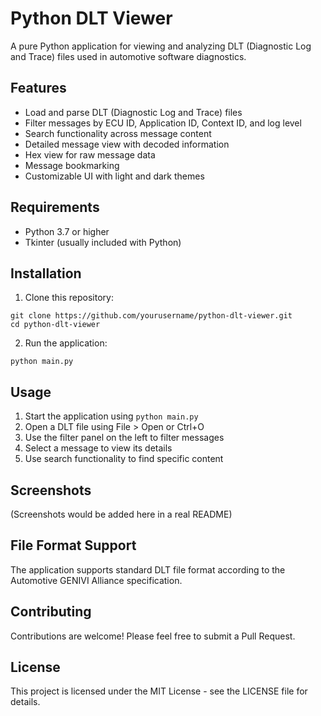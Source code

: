 # Python DLT Viewer

A pure Python application for viewing and analyzing DLT (Diagnostic Log and Trace) files used in automotive software diagnostics.

## Features

- Load and parse DLT (Diagnostic Log and Trace) files
- Filter messages by ECU ID, Application ID, Context ID, and log level
- Search functionality across message content
- Detailed message view with decoded information
- Hex view for raw message data
- Message bookmarking
- Customizable UI with light and dark themes

## Requirements

- Python 3.7 or higher
- Tkinter (usually included with Python)

## Installation

1. Clone this repository:
```
git clone https://github.com/yourusername/python-dlt-viewer.git
cd python-dlt-viewer
```

2. Run the application:
```
python main.py
```

## Usage

1. Start the application using `python main.py`
2. Open a DLT file using File > Open or Ctrl+O
3. Use the filter panel on the left to filter messages
4. Select a message to view its details
5. Use search functionality to find specific content

## Screenshots

(Screenshots would be added here in a real README)

## File Format Support

The application supports standard DLT file format according to the Automotive GENIVI Alliance specification.

## Contributing

Contributions are welcome! Please feel free to submit a Pull Request.

## License

This project is licensed under the MIT License - see the LICENSE file for details.
